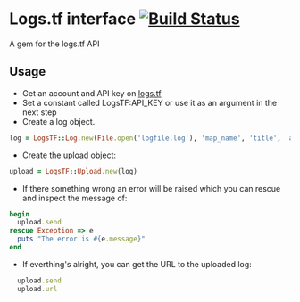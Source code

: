 # Logs.tf interface [![Build Status](https://secure.travis-ci.org/Arie/logs_tf.png)](http://travis-ci.org/Arie/logs_tf)

A gem for the logs.tf API

## Usage

- Get an account and API key on [logs.tf](http://logs.tf)
- Set a constant called LogsTF:API_KEY or use it as an argument in the next step
- Create a log object.

```ruby
log = LogsTF::Log.new(File.open('logfile.log'), 'map_name', 'title', 'api_key')
```

- Create the upload object: 

```ruby
upload = LogsTF::Upload.new(log)
```

- If there something wrong an error will be raised which you can rescue and inspect the message of:

```ruby
begin
  upload.send
rescue Exception => e
  puts "The error is #{e.message}"
end
```

- If everthing's alright, you can get the URL to the uploaded log:

```ruby
  upload.send
  upload.url
```
